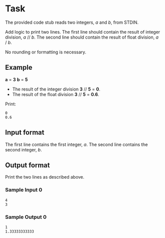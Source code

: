 # Task
The provided code stub reads two integers, _a_ and _b_, from STDIN.

Add logic to print two lines. The first line should contain the result of integer division, _a_ // _b_. The second line should contain the result of float division, _a_ / _b_.

No rounding or formatting is necessary.

## Example
__a__ = __3__
__b__ = __5__

- The result of the integer division __3__ // __5__ = __0__.
- The result of the float division __3__ // __5__ = __0.6__.

Print:
```
0
0.6
```

## Input format
The first line contains the first integer, _a_.
The second line contains the second integer, _b_.

## Output format
Print the two lines as described above.

### Sample Input 0

```
4
3
```
### Sample Output 0
```
1
1.33333333333
```